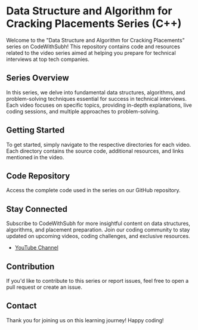 # Data Structure and Algorithm for Cracking Placements Series (C++)

Welcome to the "Data Structure and Algorithm for Cracking Placements" series on CodeWithSubh! This repository contains code and resources related to the video series aimed at helping you prepare for technical interviews at top tech companies.

## Series Overview

In this series, we delve into fundamental data structures, algorithms, and problem-solving techniques essential for success in technical interviews. Each video focuses on specific topics, providing in-depth explanations, live coding sessions, and multiple approaches to problem-solving.

## Getting Started

To get started, simply navigate to the respective directories for each video. Each directory contains the source code, additional resources, and links mentioned in the video.

## Code Repository

Access the complete code used in the series on our GitHub repository.

## Stay Connected

Subscribe to CodeWithSubh for more insightful content on data structures, algorithms, and placement preparation. Join our coding community to stay updated on upcoming videos, coding challenges, and exclusive resources.

- [YouTube Channel](https://www.youtube.com/@codewithsubh)

## Contribution

If you'd like to contribute to this series or report issues, feel free to open a pull request or create an issue.

## Contact

Thank you for joining us on this learning journey! Happy coding!
